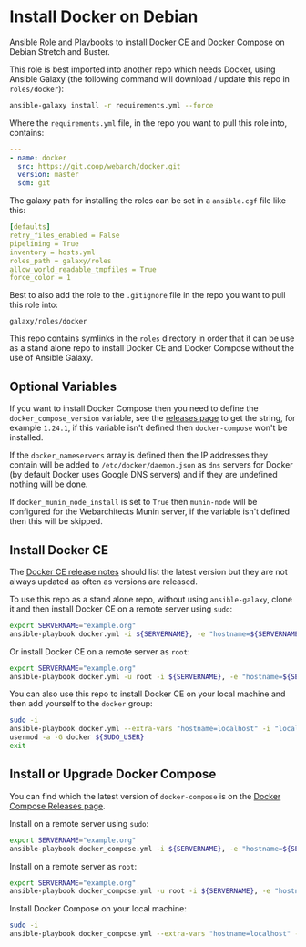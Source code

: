 # Install Docker on Debian 

Ansible Role and Playbooks to install [Docker CE](https://docs.docker.com/engine/installation/linux/docker-ce/debian/) and [Docker Compose](https://docs.docker.com/compose/install/) on Debian Stretch and Buster.

This role is best imported into another repo which needs Docker, using Ansible Galaxy (the following command will download / update this repo in `roles/docker`):

```bash
ansible-galaxy install -r requirements.yml --force
```

Where the `requirements.yml` file, in the repo you want to pull this role into, contains:

```yml
---
- name: docker
  src: https://git.coop/webarch/docker.git
  version: master
  scm: git
```

The galaxy path for installing the roles can be set in a `ansible.cgf` file like this:

```yml
[defaults]
retry_files_enabled = False
pipelining = True
inventory = hosts.yml
roles_path = galaxy/roles
allow_world_readable_tmpfiles = True
force_color = 1
```

Best to also add the role to the `.gitignore` file in the repo you want to pull this role into:

```
galaxy/roles/docker
```

This repo contains symlinks in the `roles` directory in order that it can be use as a stand alone repo to install Docker CE and Docker Compose without the use of Ansible Galaxy. 

## Optional Variables

If you want to install Docker Compose then you need to define the `docker_compose_version` variable, see the [releases page](https://github.com/docker/compose/releases) to get the string, for example `1.24.1`, if this variable isn't defined then `docker-compose` won't be installed.

If the `docker_nameservers` array is defined then the IP addresses they contain will be added to `/etc/docker/daemon.json` as `dns` servers for Docker (by default Docker uses Google DNS servers) and if they are undefined nothing will be done.

If `docker_munin_node_install` is set to `True` then `munin-node` will be configured for the Webarchitects Munin server, if the variable isn't defined then this will be skipped. 

## Install Docker CE

The [Docker CE release notes](https://docs.docker.com/release-notes/docker-ce/) should list the latest version but they are not always updated as often as versions are released.

To use this repo as a stand alone repo, without using `ansible-galaxy`, clone it and then install Docker CE on a remote server using `sudo`:

```bash
export SERVERNAME="example.org"
ansible-playbook docker.yml -i ${SERVERNAME}, -e "hostname=${SERVERNAME}"
```

Or install Docker CE on a remote server as `root`:

```bash
export SERVERNAME="example.org"
ansible-playbook docker.yml -u root -i ${SERVERNAME}, -e "hostname=${SERVERNAME}"
```

You can also use this repo to install Docker CE on your local machine and then add yourself to the `docker` group:

```bash
sudo -i
ansible-playbook docker.yml --extra-vars "hostname=localhost" -i "localhost," -c local
usermod -a -G docker ${SUDO_USER}
exit
```

## Install or Upgrade Docker Compose

You can find which the latest version of `docker-compose` is on the [Docker Compose Releases page](https://github.com/docker/compose/releases).

Install on a remote server using `sudo`: 

```bash
export SERVERNAME="example.org"
ansible-playbook docker_compose.yml -i ${SERVERNAME}, -e "hostname=${SERVERNAME}"
```

Install on a remote server as `root`:

```bash
export SERVERNAME="example.org"
ansible-playbook docker_compose.yml -u root -i ${SERVERNAME}, -e "hostname=${SERVERNAME}"
```

Install Docker Compose on your local machine: 

```bash
sudo -i
ansible-playbook docker_compose.yml --extra-vars "hostname=localhost" -i "localhost," -c local 
```

